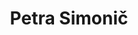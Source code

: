 ---
SICRIS: null
draft: false
fixName: petra_simonič
lab: null
labPos: null
location: null
mailInfo: petra.simonic@fri.uni-lj.si
officeHours: null
profName: Petra Simonič
profTitle: Library
telephoneInfo: null
title: Petra Simonič
---